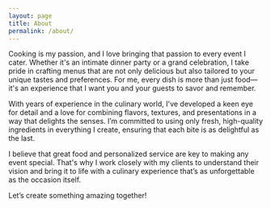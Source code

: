 ```yaml
---
layout: page
title: About
permalink: /about/
---
```


Cooking is my passion, and I love bringing that passion to every event I cater. Whether it's an intimate dinner party or a grand celebration, I take pride in crafting menus that are not only delicious but also tailored to your unique tastes and preferences. For me, every dish is more than just food—it's an experience that I want you and your guests to savor and remember.

With years of experience in the culinary world, I've developed a keen eye for detail and a love for combining flavors, textures, and presentations in a way that delights the senses. I’m committed to using only fresh, high-quality ingredients in everything I create, ensuring that each bite is as delightful as the last.

I believe that great food and personalized service are key to making any event special. That's why I work closely with my clients to understand their vision and bring it to life with a culinary experience that’s as unforgettable as the occasion itself.

Let’s create something amazing together!